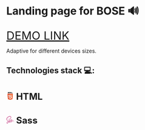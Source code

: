   # Landing page for BOSE 🔊
  <a href="https://stadnytskyi-ivan.github.io/BOSE-Landing" style="font-size: 30px;">DEMO LINK</a>
  
  <p>
    Adaptive for different devices sizes.
  </p>

  ## Technologies stack 💻:
   <h2 style="font-size: 24px;">
    <img src="./src/images/readme/HTML.png" alt="HTML" width="20" height="20">
      HTML
  </h2>
  <h2 style="font-size: 24px;">
    <img src="./src/images/readme/Sass.svg" alt="Sass" width="20" height="20">
      Sass
  </h2>
